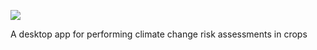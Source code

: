 
![](https://github.com/pskelsey/C4/blob/gh-pages/4c%20logo-01.svg)


A desktop app for performing climate change risk assessments in crops
